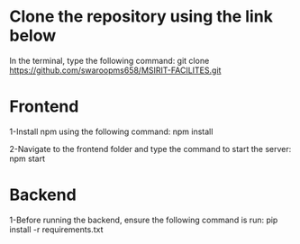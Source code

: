 # Clone the repository using the link below #

In the terminal, type the following command: git clone https://github.com/swaroopms658/MSIRIT-FACILITES.git

# Frontend #
1-Install npm using the following command: npm install

2-Navigate to the frontend folder and type the command to start the server: npm start

# Backend #
1-Before running the backend, ensure the following command is run: pip install -r requirements.txt

